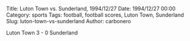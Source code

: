Title: Luton Town vs. Sunderland, 1994/12/27
Date: 1994/12/27 00:00
Category: sports
Tags: football, football scores, Luton Town, Sunderland
Slug: luton-town-vs-sunderland
Author: carbonero


Luton Town 3 - 0 Sunderland
